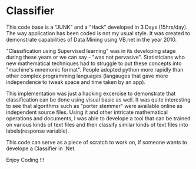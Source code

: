 # Classifier

This code base is a "JUNK" and a "Hack" developed in 3 Days (15hrs/day). The way application has been coded is not my usual style. It was created to demonstrate capabilities of Data Mining using VB.net in the year 2010.

"Classification using Supervised learning" was in its developing stage during these years or we can say - "was not pervasive". Statisticians who new mathematical techniques had to struggle to put these concepts into "machine's mnemonic format". People adopted python more rapidly than other complex programming languages (langauges that gave more independence to tweak space and time taken by an app).

This implementation was just a hacking excercise to demonstrate that classification can be done using visual basic as well. It was quite interesting to see that algorithms such as "porter stemmer" were available online as independent source files. Using it and other intricate mathematical operations and documents, I was able to develope a tool that can be trained on various kinds of text files and then classify similar kinds of text files into labels(response variable).

This code can serve as a piece of scratch to work on, if someone wants to develope a Classifier in .Net.

Enjoy Coding !!!
